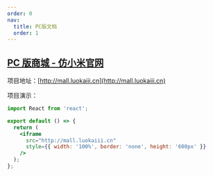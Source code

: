```yaml
---
order: 0
nav:
  title: PC版文档
  order: 1
---
```


## [PC 版商城 - 仿小米官网](http://mall.luokaiii.cn)

项目地址：[http://mall.luokaiii.cn](http://mall.luokaiii.cn)

项目演示：

```jsx
import React from 'react';

export default () => {
  return (
    <iframe
      src="http://mall.luokaiii.cn"
      style={{ width: '100%', border: 'none', height: '600px' }}
    />
  );
};
```
